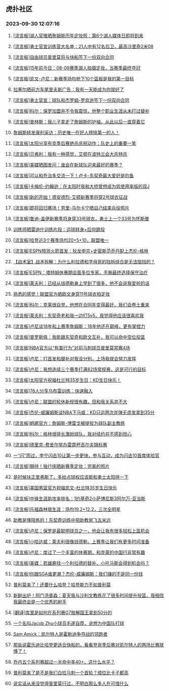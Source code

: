 ## 虎扑社区 
### 2023-09-30 12:07:16

1. [[流言板]湖人官推晒詹姆斯历年定妆照：第6个湖人媒体日即将到来](https://bbs.hupu.com/62280003.html)

2. [[流言板]勇士官宣训练营大名单：21人中有12名后卫，最高沙里奇2米08](https://bbs.hupu.com/62280174.html)

3. [[流言板]自由球员普里莫将与快船签下一份双向合同](https://bbs.hupu.com/62278875.html)

4. [[流言板]15年前今日：08-09赛季湖人拍摄定妆，当赛季最终夺冠](https://bbs.hupu.com/62279679.html)

5. [[流言板]凯文-卢尼：新赛季场均抢下10个篮板是我的第一目标](https://bbs.hupu.com/62279870.html)

6. [拉塞尔晒前方车尾里夫斯广告：我有一天能成为你就好了](https://bbs.hupu.com/62279433.html)

7. [[流言板]勇士官宣：球队和杰罗姆-罗宾逊签下一份双向合同](https://bbs.hupu.com/62279237.html)

8. [[流言板]科尔：保罗加盟并不令我震惊，他整个职业生涯从未打过替补](https://bbs.hupu.com/62279575.html)

9. [[流言板]普林斯：我儿子拿走了詹姆斯的护袖，从此以后一直穿着它](https://bbs.hupu.com/62280460.html)

10. [詹姆斯转发康利采访：历史唯一在好人榜排第一的人！](https://bbs.hupu.com/62280182.html)

11. [[流言板]太阳分享布克季后赛绝杀庆祝动作：队史上的重要一笔](https://bbs.hupu.com/62279516.html)

12. [[流言板]贝弗利：我有一种感觉，艾顿在波特兰会大杀特杀](https://bbs.hupu.com/62279284.html)

13. [[流言板]美媒晒图发问：谁会在新球队迎来最好的赛季？](https://bbs.hupu.com/62279054.html)

14. [[流言板]可以和乔治多交流一下！卢卡-东契奇最大爱好是钓鱼](https://bbs.hupu.com/62279774.html)

15. [[流言板]卡梅伦-约翰逊：在太阳时我和大桥曾想成为低使用率版的双J](https://bbs.hupu.com/62280122.html)

16. [[流言板]新的开始！德安德烈-艾顿新赛季将穿2号球衣征战](https://bbs.hupu.com/62279346.html)

17. [[流言板]即将回归赛场！劳里-马尔卡宁晒自己结束兵役照片](https://bbs.hupu.com/62278972.html)

18. [[流言板]鲁迪-盖伊新赛季将身穿33号球衣，勇士上一个33号为怀斯曼](https://bbs.hupu.com/62280569.html)

19. [训练师晒雷迪什训练片段：运球转身+后仰跳投](https://bbs.hupu.com/62279557.html)

20. [[流言板]哈登近3个赛季场均20+5+10，联盟唯一](https://bbs.hupu.com/62279405.html)

21. [[流言板]ESPN预测火箭首发：狄龙申京+史密斯范乔丹配上杰伦-格林](https://bbs.hupu.com/62279189.html)

22. [【战术室】战术拆解：为什么利拉德和字母哥的挡拆组合是无法阻挡的？](https://bbs.hupu.com/62279901.html)

23. [[流言板]ESPN：塔特姆休赛期会面多位专家，手腕最终选择保守治疗](https://bbs.hupu.com/62278932.html)

24. [[流言板]莱夫利：已经从钱德勒身上学到了很多，他不会说我爱听的话](https://bbs.hupu.com/62279851.html)

25. [熟悉的感觉！联盟官方晒欧文身穿11号球衣拍定妆](https://bbs.hupu.com/62279502.html)

26. [[流言板]科尔：克莱很自觉，他想在合同年变得最好，我们会卷土重来](https://bbs.hupu.com/62280298.html)

27. [[流言板]莱夫利：东契奇老和我一边打5v5，我觉得他应该很喜欢我](https://bbs.hupu.com/62279936.html)

28. [[流言板]卢尼谈18年和上赛季詹姆斯：18年他还在巅峰，更有掌控力](https://bbs.hupu.com/62280708.html)

29. [[流言板]普罗斯佩：我能跟东契奇和欧文互补，我可以命中空位投篮](https://bbs.hupu.com/62280006.html)

30. [[流言板]NBA官方以“有害行为”对前马刺球员普里莫禁赛4场](https://bbs.hupu.com/62277219.html)

31. [[流言板]卢尼：打首发和替补对我没分别，上场我就会努力发挥](https://bbs.hupu.com/62280475.html)

32. [[流言板]卢尼：我想连续三个赛季打满82场常规赛，这是可行的目标](https://bbs.hupu.com/62280133.html)

33. [[流言板]太阳官方祝福杜兰特35岁生日：KD生日快乐！](https://bbs.hupu.com/62277166.html)

34. [[流言板]76人分享乌布雷训练：快速融入](https://bbs.hupu.com/62279631.html)

35. [[流言板]卢尼：联盟的轮休新规很有趣，但和我关系并不大](https://bbs.hupu.com/62280392.html)

36. [[流言板]杰伦-威廉姆斯谈NBA下马威：KD只运两次并弹无虚发拿到35分](https://bbs.hupu.com/62279426.html)

37. [[流言板]鹈鹕官方：詹姆斯-博雷戈被提拔为球队副主教练](https://bbs.hupu.com/62279610.html)

38. [[流言板]科尔：格林很擅长激励球队，我对续约并不感到担心](https://bbs.hupu.com/62279784.html)

39. [[流言板]德里克-费舍尔举办雷霆杯高尔夫锦标赛](https://bbs.hupu.com/62279697.html)

40. [一“闪”而过，李宁闪击10让第一步更快，参与互动，成为闪击10首席体验官](https://bbs.hupu.com/62274059.html)

41. [[流言板]期待！独行侠晒新赛季定妆：完美的照片](https://bbs.hupu.com/62279538.html)

42. [是时候扶正里弗斯了，多给点球权应该能和勇士太阳拼一下](https://bbs.hupu.com/62280060.html)

43. [[流言板]美国男篮官方祝福凯文-杜兰特35岁生日快乐](https://bbs.hupu.com/62276711.html)

44. [[流言板]中锋生涯助攻率排名：1约基奇2小萨博尼斯3阿尔万-亚当斯](https://bbs.hupu.com/62279649.html)

45. [[流言板]乐福森林狼生涯：场均19.2+12.2，三次全明星](https://bbs.hupu.com/62279442.html)

46. [助教是懂陪练的！东契奇训练中把助教晃飞五米远](https://bbs.hupu.com/62280766.html)

47. [[流言板]卢尼：保罗是最聪明球员之一，他会让我有很多轻松上篮机会](https://bbs.hupu.com/62280563.html)

48. [[流言板]小哈达威：莱夫利很像钱德勒，上赛季让我们有更多时间准备](https://bbs.hupu.com/62279653.html)

49. [[流言板]卢尼：度过了一个丰富的休赛期，和克莱的中国行非常有趣](https://bbs.hupu.com/62280301.html)

50. [[流言板]美媒：若雄鹿找一个利拉德的替补，小托马斯会得到机会吗？](https://bbs.hupu.com/62279308.html)

51. [[流言板]你跟SGA谁更潮？杰伦-威廉姆斯：我们赚的不是同一份钱](https://bbs.hupu.com/62279477.html)

52. [普利莫来了！还要什么哈登？哈登能力不如普利莫](https://bbs.hupu.com/62279990.html)

53. [新鲜出炉！阿门汤普森：夏天我与沙利文教练花了很多时间提升投篮，我相信我最终会是一个优秀的射手](https://bbs.hupu.com/62277511.html)

54. [[翻译]库里是如何在系列赛G7肢解国王拿到50分的](https://bbs.hupu.com/62280314.html)

55. [一个名叫Jacob Zhu小球员毛遂自荐，说想为中国队打球](https://bbs.hupu.com/62280571.html)

56. [Sam Amick：凯尔特人是霍勒迪争夺战的领跑者](https://bbs.hupu.com/62280147.html)

57. [那些说霍乐迪比哈登更适合快船的，看看登哥季后赛对凯尔特人的两场比赛就懂了！](https://bbs.hupu.com/62280014.html)

58. [乔丹五个系列赛超过一半命中率40+，这什么水平？](https://bbs.hupu.com/62279975.html)

59. [普利莫来了是不是我们白捡马刺一个首轮？顺位比卡子都高](https://bbs.hupu.com/62279854.html)

60. [说实话从来没觉得普里莫行过，不明白那么多人在可惜什么](https://bbs.hupu.com/62279525.html)

